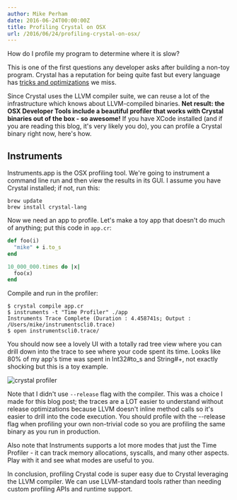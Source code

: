```yaml
---
author: Mike Perham
date: 2016-06-24T00:00:00Z
title: Profiling Crystal on OSX
url: /2016/06/24/profiling-crystal-on-osx/
---
```


How do I profile my program to determine where it is slow?

This is one of the first questions any developer asks after building a
non-toy program.  Crystal has a reputation for being quite fast but
every language has [tricks and optimizations][1] we miss.

Since Crystal uses the LLVM compiler suite, we can reuse a lot of the
infrastructure which knows about LLVM-compiled binaries. **Net result:
the OSX Developer Tools include a beautiful profiler that works with
Crystal binaries out of the box - so awesome!**  If you have XCode
installed (and if you are reading this blog, it's very likely you do),
you can profile a Crystal binary right now, here's how.

## Instruments

Instruments.app is the OSX profiling tool.  We're going to instrument a
command line run and then view the results in its GUI.  I assume you
have Crystal installed; if not, run this:

```
brew update
brew install crystal-lang
```

Now we need an app to profile.  Let's make a toy app that doesn't
do much of anything; put this code in `app.cr`:

```ruby
def foo(i)
  "mike" + i.to_s
end

10_000_000.times do |x|
  foo(x)
end
```

Compile and run in the profiler:

```
$ crystal compile app.cr
$ instruments -t "Time Profiler" ./app
Instruments Trace Complete (Duration : 4.458741s; Output : /Users/mike/instrumentscli0.trace)
$ open instrumentscli0.trace/
```

You should now see a lovely UI with a totally rad tree view where you
can drill down into the trace to see where your code spent its time.
Looks like 80% of my app's time was spent in Int32#to\_s and
String#+, not exactly shocking but this is a toy example.

![crystal profiler](https://dl.dropboxusercontent.com/u/3425424/Blog/crystal_profiler.png)

Note that I didn't use `--release` flag with the compiler.  This was a
choice I made for this blog post; the traces are a LOT easier to
understand without release optimizations because LLVM doesn't inline
method calls so it's easier to drill into the code execution.  You should
profile with the --release flag when profiling your own non-trivial code
so you are profiling the same binary as you run in production.

Also note that Instruments supports a lot more modes that just the Time
Profiler - it can track memory allocations, syscalls, and many other aspects.
Play with it and see what modes are useful to you.

In conclusion, profiling Crystal code is super easy due to Crystal leveraging the LLVM compiler.
We can use LLVM-standard tools rather than needing custom profiling APIs and runtime support.

[1]: http://crystal-lang.org/docs/guides/performance.html
